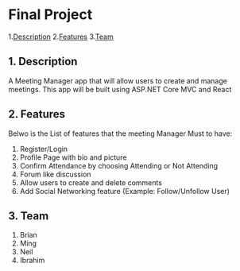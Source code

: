 # Final Project
1.[Description](#1)
2.[Features](#2)
3.[Team](#3)

<a name="1"></a>
## 1. Description
A Meeting Manager app that will allow users to create and manage meetings. This app will be built using ASP.NET Core MVC and React

<a name="2"></a>
## 2. Features
Belwo is the List of features that the meeting Manager Must to have:
1. Register/Login
2. Profile Page with bio and picture
3. Confirm Attendance by choosing Attending or Not Attending
4. Forum like discussion
5. Allow users to create and delete comments
6. Add Social Networking feature (Example: Follow/Unfollow User)
  
<a name="3"></a>
## 3. Team
1. Brian 
2. Ming
3. Neil
4. Ibrahim







